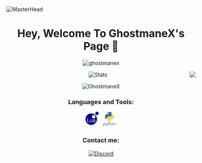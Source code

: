 ![MasterHead](https://cdn.discordapp.com/attachments/1021784057056608388/1111846819199209482/Untitlsddsdsed-1.png)

<h1 align="center">Hey, Welcome To GhostmaneX's Page 👋</h1>

<p align="center">
  <img src="https://komarev.com/ghpvc/?username=ghostmanex&label=Profile%20views&color=0e75b6&style=flat" alt="ghostmanex" />
</p>

<p align="center">
  <a href="https://discord.com/users/755733866408312832">
    <img src="https://lanyard-profile-readme.vercel.app/api/755733866408312832?hideTimestamp=true&idleMessage=Just%20chillin'%20at%20the%20moment..." align="right" />
  </a>
</p>

<p align="center">
  <img src="https://github-readme-streak-stats.herokuapp.com?user=GhostmaneX&theme=dark&hide_border=true" alt="Stats" />
</p>

<div align="center">
  <img src="https://github-readme-stats.vercel.app/api/top-langs?username=GhostmaneX&theme=dark&show_icons=true&locale=en&layout=compact" alt="GhostmaneX" />
</div>

<h3 align="center">Languages and Tools:</h3>

<div align="center">
  <img src="https://github.com/devicons/devicon/blob/master/icons/lua/lua-original-wordmark.svg" title="Lua" alt="Lua" width="40" height="40" />&nbsp;
  <img src="https://github.com/devicons/devicon/blob/master/icons/python/python-original-wordmark.svg" title="Python" alt="Python" width="40" height="40" />&nbsp;
</div>

<h3 align="center">Contact me:</h3>

<p align="center">
  <a href="https://discord.gg/wCHwNWnMV9" target="_blank">
    <img src="https://raw.githubusercontent.com/rahuldkjain/github-profile-readme-generator/master/src/images/icons/Social/discord.svg" alt="Discord" height="30" width="40" />
  </a>
</p>
